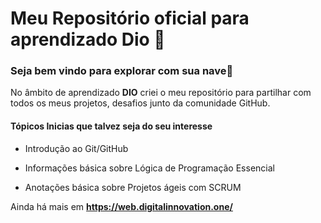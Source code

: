# Meu Repositório oficial para aprendizado Dio :muscle:

### Seja bem vindo para explorar com sua nave:rocket:

No âmbito de aprendizado **DIO** criei o meu repositório para partilhar com todos os meus projetos, desafios  junto da comunidade GitHub.

#### Tópicos Inicias que talvez seja do seu interesse

- Introdução ao Git/GitHub

- Informações básica sobre Lógica de Programação Essencial

- Anotações básica sobre Projetos ágeis com SCRUM

  

Ainda há mais em __https://web.digitalinnovation.one/__

